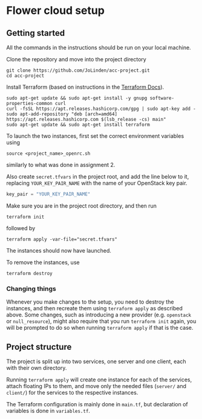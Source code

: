 # Flower cloud setup 

## Getting started
All the commands in the instructions should be run on your local machine.

Clone the repository and move into the project directory
```shell
git clone https://github.com/JoLinden/acc-project.git
cd acc-project
```

Install Terraform (based on instructions in the
[Terraform Docs](https://learn.hashicorp.com/tutorials/terraform/install-cli?in=terraform/docker-get-started)).

```shell
sudo apt-get update && sudo apt-get install -y gnupg software-properties-common curl
curl -fsSL https://apt.releases.hashicorp.com/gpg | sudo apt-key add -
sudo apt-add-repository "deb [arch=amd64] https://apt.releases.hashicorp.com $(lsb_release -cs) main"
sudo apt-get update && sudo apt-get install terraform
```

To launch the two instances, first set the correct environment variables using
```shell
source <project_name>_openrc.sh
```
similarly to what was done in assignment 2.

Also create `secret.tfvars` in the project root, and add the line below to it, replacing `YOUR_KEY_PAIR_NAME` with the
name of your OpenStack key pair.
```terraform
key_pair = "YOUR_KEY_PAIR_NAME"
```

Make sure you are in the project root directory, and then run
```shell
terraform init
```
followed by
```shell
terraform apply -var-file="secret.tfvars"
```
The instances should now have launched.

To remove the instances, use
```shell
terraform destroy
```

### Changing things
Whenever you make changes to the setup, you need to destroy the instances, and then recreate them using
`terraform apply` as described above. Some changes, such as introducing a new provider
(e.g. `openstack` or `null_resource`), might also require that you run `terraform init` again, you will be prompted to
do so when running `terraform apply` if that is the case.

## Project structure
The project is split up into two services, one server and one client, each with their own directory.

Running `terraform apply` will create one instance for each of the services, attach floating IPs to them, and move only the
needed files (`server/` and `client/`) for the services to the respective instances.

The Terraform configuration is mainly done in `main.tf`, but declaration of variables is done in `variables.tf`.